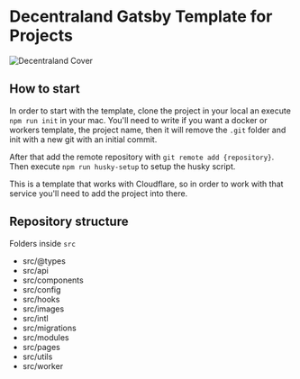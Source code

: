 # Decentraland Gatsby Template for Projects

![Decentraland Cover](https://decentraland.org/og.jpg)

## How to start

In order to start with the template, clone the project in your local an execute `npm run init` in your mac. You'll need to write if you want a docker or workers template, the project name, then it will remove the `.git` folder and init with a new git with an initial commit.

After that add the remote repository with `git remote add {repository}`.
Then execute `npm run husky-setup` to setup the husky script.

This is a template that works with Cloudflare, so in order to work with that service you'll need to add the project into there.

## Repository structure

Folders inside `src`

- src/@types
- src/api
- src/components
- src/config
- src/hooks
- src/images
- src/intl
- src/migrations
- src/modules
- src/pages
- src/utils
- src/worker
